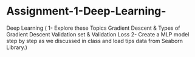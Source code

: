 # Assignment-1-Deep-Learning-
Deep Learning ( 1- Explore these Topics Gradient Descent &amp; Types of Gradient Descent Validation set &amp; Validation Loss 2- Create a MLP model step by step as we discussed in class and load tips data from Seaborn Library.)
